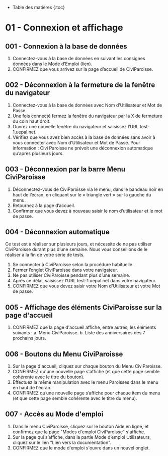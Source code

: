 * Table des matières
{:toc}

# 01 - Connexion et affichage

## 001 - Connexion à la base de données

1. Connectez-vous à la base de données en suivant les consignes données dans le Mode d’Emploi (lien).
2. CONFIRMEZ que vous arrivez sur la page d’accueil de CiviParoisse.

## 002 - Déconnexion à la fermeture de la fenêtre du navigateur

1. Connectez-vous à la base de données avec Nom d’Utilisateur et Mot de Passe.
2. Une fois connecté fermez la fenêtre du navigateur par la X de fermeture du coin haut droit.
3. Ouvrez une nouvelle fenêtre du navigateur et saisissez l’URL test-1.uepal.net.
4. Vérifiez que vous avez bien accès à la base de données sans avoir à vous connecter avec Nom d’Utilisateur et Mot de Passe.
Pour information : Civi Paroisse ne prévoit une déconnexion automatique qu’après plusieurs jours.

## 003 - Déconnexion par la barre Menu CiviParoisse

1. Déconnectez-vous de CiviParoisse via le menu, dans le bandeau noir en haut de l’écran, en cliquant sur le « triangle vert » sur la gauche du menu.
2. Retournez à la page d’accueil.
3. Confirmer que vous devez à nouveau saisir le nom d’utilisateur et le mot de passe.

## 004 - Déconnexion automatique

Ce test est à réaliser sur plusieurs jours, et nécessite de ne pas utiliser CiviParoisse durant plus d’une semaine. Nous vous conseillons de le réaliser à la fin de votre série de tests.

1. Se connecter à CiviParoisse selon la procédure habituelle.
2. Fermer l’onglet CiviParoisse dans votre navigateur.
3. Ne pas utiliser CiviParoisse pendant plus d’une semaine.
4. Après ce délai, saisissez l’URL test-1.uepal.net dans votre navigateur.
5. CONFIRMEZ que vous devez saisir votre Nom d’Utilisateur et votre Mot de passe.

## 005 - Affichage des éléments CiviParoisse sur la page d'accueil

1. CONFIRMEZ que la page d'accueil affiche, entre autres, les éléments suivants :
a. Menu CiviParoisse.
b. Liste des anniversaires des 7 prochains jours.

## 006 - Boutons du Menu CiviParoisse

1. Sur la page d'accueil, cliquez sur chaque bouton du Menu CiviParoisse.
2. CONFIRMEZ qu'une nouvelle page s'affiche (et que cette page semble cohérente avec le titre du bouton).
3. Effectuez la même manipulation avec le menu Paroisses dans le menu en haut de l'écran.
4. CONFIRMEZ qu’une nouvelle page s’affiche pour chaque item du menu (et que cette page semble cohérente avec le titre du menu).

## 007 - Accès au Mode d'emploi

1. Dans le menu CiviParoisse, cliquez sur le bouton Aide en ligne, et confirmez que la page "Modes d'emploi CiviParoisse" s'affiche.
2. Sur la page qui s’affiche, dans la partie Mode d’emploi Utilisateurs, cliquez sur le lien "Lien vers la documentation".
3. CONFIRMEZ que le mode d'emploi s'ouvre dans un nouvel onglet.
